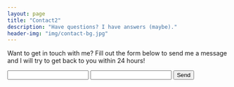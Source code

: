 ```yaml
---
layout: page
title: "Contact2"
description: "Have questions? I have answers (maybe)."
header-img: "img/contact-bg.jpg"
---
```


<p>Want to get in touch with me? Fill out the form below to send me a message and I will try to get back to you within 24 hours!</p>


<form action="//formspree.io/lurie.jo@gmail.com" method="POST">
    <input type="text" name="name">
    <input type="email" name="_replyto">
    <input type="submit" value="Send">
</form>
